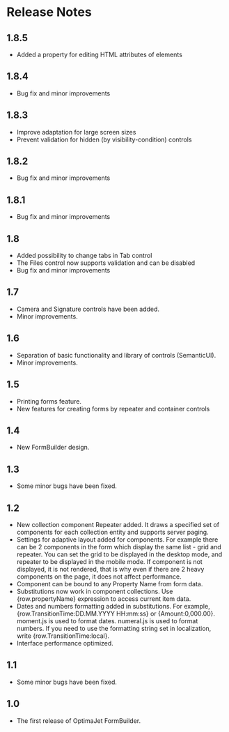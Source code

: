﻿<!--Stay on the edge of our innovations and learn about the changes made to DWKit with each of our releases.-->

# Release Notes

## 1.8.5

- Added a property for editing HTML attributes of elements

## 1.8.4

- Bug fix and minor improvements

## 1.8.3

- Improve adaptation for large screen sizes
- Prevent validation for hidden (by visibility-condition) controls

## 1.8.2

- Bug fix and minor improvements

## 1.8.1

- Bug fix and minor improvements

## 1.8

- Added possibility to change tabs in Tab control
- The Files control now supports validation and can be disabled
- Bug fix and minor improvements

## 1.7

- Camera and Signature controls have been added.
- Minor improvements.

## 1.6

- Separation of basic functionality and library of controls (SemanticUI).
- Minor improvements.

## 1.5

- Printing forms feature.
- New features for creating forms by repeater and container controls

## 1.4

- New FormBuilder design.

## 1.3

- Some minor bugs have been fixed.

## 1.2

- New collection component Repeater added. It draws a specified set of components for each collection entity and supports server paging.
- Settings for adaptive layout added for components. For example there can be 2 components in the form which display the same list - grid and repeater. You can set the grid to be displayed in the desktop mode, and repeater to be displayed in the mobile mode. If component is not displayed, it is not rendered, that is why even if there are 2 heavy components on the page, it does not affect performance.
- Component can be bound to any Property Name from form data.
- Substitutions now work in component collections. Use {row.propertyName} expression to access current item data.
- Dates and numbers formatting added in substitutions. For example, {row.TransitionTime:DD.MM.YYYY HH:mm:ss} or {Amount:0,000.00}. moment.js is used to format dates. numeral.js is used to format numbers. If you need to use the formatting string set in localization, write {row.TransitionTime:local}.
- Interface performance optimized.

## 1.1

- Some minor bugs have been fixed.

## 1.0

- The first release of OptimaJet FormBuilder.
